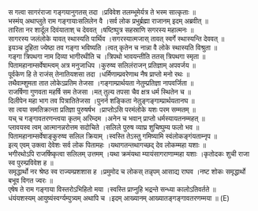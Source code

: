 

  
स गत्वा सागरंराजा गङ्गयानुगतस् तदा ।प्रविवेश तलम्भूमेर्यत्र ते भस्म सात्कृताः  ॥   
भस्मंय् अथाप्लुते राम गङ्गायाःसलिलेन वै ।सर्व लोक प्रभुर्ब्रह्मा राजानम् इदम् अब्रवीत्  ॥   
तारिता नर शार्दूल दिवंयाताश् च देववत् ।षष्टिष्पुत्र सहस्राणि सगरस्य महात्मनः  ॥   
सागरस्य जलंलोके यावत् स्थास्यति पार्थिव ।सगरस्यात्मजास् तावत् स्वर्गे स्थास्यन्ति देववत्  ॥   
इयञ्च दुहिता ज्येष्ठा तव गङ्गा भविष्यति ।त्वत् कृतेन च नान्ना वै लोके स्थास्यति विश्रुता  ॥   
गङ्गा त्रिपथगा नाम दिव्या भागीरथीति च ।त्रिपथो भावयन्तीति ततस् त्रिपथगा स्मृता  ॥   
पितामहानाम्सर्वेषाम्त्वम् अत्र मनुजाधिप ।कुरुष्व सलिलंराजन् प्रतिज्ञाम् अपवर्जय  ॥   
पूर्वकेण हि ते राजंस् तेनातियशसा तदा ।धर्मिणाम्प्रवरेणाथ नैष प्राप्तो मनो रथः  ॥   
तथैवाम्शुमता तात लोकेऽप्रतिम तेजसा ।गङ्गाम्प्रार्थयता नेतुम्प्रतिज्ञा नापवर्जिता  ॥   
राजर्षिणा गुणवता महर्षि सम तेजसा ।मत् तुल्य तपसा चैव क्षत्र धर्म स्थितेन च  ॥   
दिलीपेन महा भाग तव पित्रातितेजसा ।पुनर्न शङ्किता नेतुङ्गङ्गाम्प्रार्थयतानघ  ॥   
सा त्वया समतिक्रान्ता प्रतिज्ञा पुरुषर्षभ ।प्राप्तोऽसि परमंलोके यशः परम सम्मतम्  ॥   
यच् च गङ्गावतरणन्त्वया कृतम् अरिम्दम ।अनेन च भवान् प्राप्तो धर्मस्यायतनम्महत्  ॥   
प्लावयस्व त्वम् आत्मानन्नरोत्तम सदोचिते ।सलिले पुरुष व्याघ्र शुचिष्पुम्य फलो भव  ॥   
पितामहानाम्सर्वेषाङ्कुरुष्व सलिल क्रियाम् ।स्वस्ति तेऽस्तु गमिष्यामि स्वंलोकङ्गंयताम्नृप  ॥   
इत्य् एवम् उक्त्वा देवेशः सर्व लोक पितामहः ।यथागतन्तथागच्छद् देव लोकम्महा यशाः  ॥   
भगीरथोऽपि राजर्षिष्कृत्वा सलिलम् उत्तमम् ।यथा क्रमंयथा म्यायंसागराणाम्महा यशाः ।कृतोदकः शुची राजा स्व पुरम्प्रविवेश ह  ॥   
समृद्धार्थो नर श्रेष्ठ स्व राज्यम्प्रशशास ह ।प्रमुमोद च लोकस् तन्नृपम् आसाद्य राघव ।नष्ट शोकः समृद्धार्थो बभूव विगत ज्वरः  ॥   
एषेष ते राम गङ्गाया विस्तरोऽभिहितो मया ।स्वस्ति प्राप्नुहि भद्रन्ते सन्ध्या कालोऽतिवर्तते  ॥   
धंयंयशस्यम् आयुष्यंस्वर्ग्यम्पुत्र्यम् अथापि च ।इदम् आख्यानम् आख्यातङ्गङ्गावतरणम्मया  ॥ (E)  
